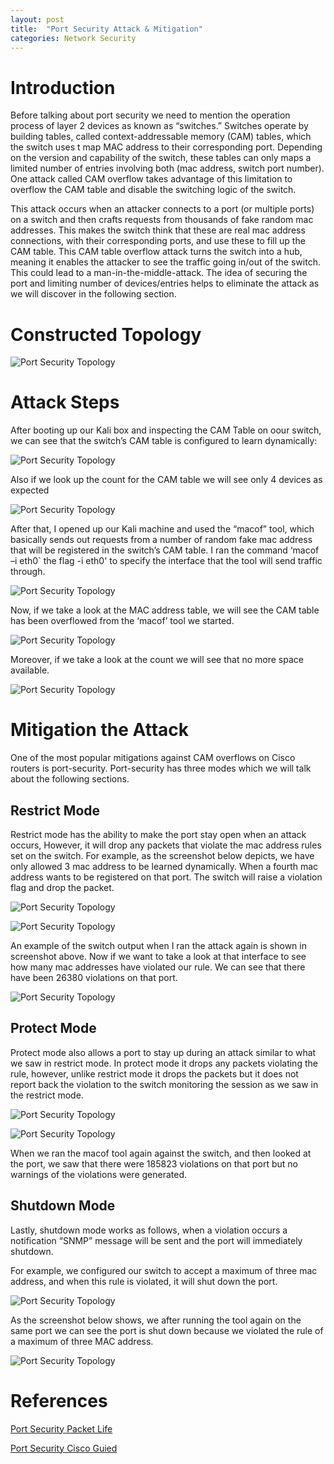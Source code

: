 ```yaml
---
layout: post
title:  "Port Security Attack & Mitigation"
categories: Network Security
---
```


#   **Introduction**
Before talking about port security we need to mention the operation process of layer 2 devices as known as “switches.” Switches operate by building tables, called context-addressable memory (CAM) tables, which the switch uses t map MAC address to their corresponding port. Depending on the version and capability of the switch, these tables can only maps a limited number of entries involving both (mac address, switch port number). One attack called CAM overflow takes advantage of this limitation to overflow the CAM table and disable the switching logic of the switch.

This attack occurs when an attacker connects to a port (or multiple ports) on a switch and then crafts requests from thousands of fake random mac addresses. This makes the switch think that these are real mac address connections, with their corresponding ports, and use these to fill up the CAM table. This CAM table overflow attack turns the switch into a hub, meaning it enables the attacker to see the traffic going in/out of the switch. This could lead to a man-in-the-middle-attack. The idea of securing the port and limiting number of devices/entries helps to eliminate the attack as we will discover in the following section.

#    **Constructed Topology**

![Port Security Topology](img/port_security/1.2.png)




#  **Attack Steps**
After booting up our Kali box and inspecting the CAM Table on oour switch, we can see that the switch’s CAM table is configured to learn dynamically:

![Port Security Topology](img/port_security/1.3.1.png)

Also if we look up the count for the CAM table we will see only 4 devices as expected

![Port Security Topology](img/port_security/1.3.2.png)


After that, I opened up our Kali machine and used the “macof” tool, which basically sends out requests from a number of random fake mac address that will be registered in the switch’s CAM table. I ran the command ‘macof –i eth0` the flag -i eth0' to specify the interface that the tool will send traffic through.

![Port Security Topology](img/port_security/1.3.3.png)

Now, if we take a look at the MAC address table, we will see the CAM table has been overflowed from the ‘macof’ tool we started.

![Port Security Topology](img/port_security/1.3.4.png)


Moreover, if we take a look at the count we will see that no more space available.

![Port Security Topology](img/port_security/1.3.5.png)

#    **Mitigation the Attack**
One of the most popular mitigations against CAM overflows on Cisco routers is port-security. Port-security has three modes which we will talk about the following sections.

##          **Restrict Mode**
Restrict mode has the ability to make the port stay open when an attack occurs, However, it will drop any packets that violate the mac address rules set on the switch.
For example, as the screenshot below depicts, we have only allowed 3 mac address to be learned dynamically. When a fourth mac address wants to be registered on that port. The switch will raise a violation flag and drop the packet.

![Port Security Topology](img/port_security/1.4.1.1.png)

![Port Security Topology](img/port_security/1.4.1.2.png)

An example of the switch output when I ran the attack again is shown in screenshot above.
Now if we want to take a look at that interface to see how many mac addresses have violated our rule. We can see that there have been 26380 violations on that port.

![Port Security Topology](img/port_security/1.4.1.3.png)

##       **Protect Mode**
Protect mode also allows a port to stay up during an attack similar to what we saw in restrict mode. In protect mode it drops any packets violating the rule, however, unlike restrict mode it drops the packets but it does not report back the violation to the switch monitoring the session as we saw in the restrict mode.

![Port Security Topology](img/port_security/1.4.2.1.png)

![Port Security Topology](img/port_security/1.4.2.2.png)


When we ran the macof tool again against the switch, and then looked at the port, we saw that there were 185823 violations on that port but no warnings of the violations were generated.
##         **Shutdown Mode**
Lastly, shutdown mode works as follows, when a violation occurs a notification “SNMP” message will be sent and the port will immediately shutdown.

For example, we configured our switch to accept a maximum of three mac address, and when this rule is violated, it will shut down the port.

![Port Security Topology](img/port_security/1.4.3.1.png)

As the screenshot below shows, we after running the tool again on the same port we can see the port is shut down because we violated the rule of a maximum of three MAC address.

![Port Security Topology](img/port_security/1.4.3.2.png)


# References

[Port Security Packet Life](http://packetlife.net/blog/2010/may/3/port-security/)

[Port Security Cisco Guied](https://www.cisco.com/c/en/us/td/docs/switches/lan/catalyst4500/12-2/25ew/configuration/guide/conf/port_sec.html/)

